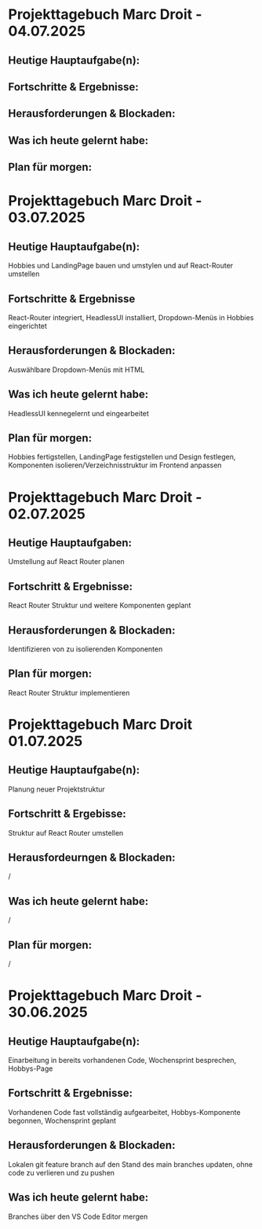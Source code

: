 # **Projekttagebuch Marc Droit - 04.07.2025**

## Heutige Hauptaufgabe(n):

## Fortschritte & Ergebnisse:

## Herausforderungen & Blockaden:

## Was ich heute gelernt habe:

## Plan für morgen:

# **Projekttagebuch Marc Droit - 03.07.2025**

## Heutige Hauptaufgabe(n):

Hobbies und LandingPage bauen und umstylen und auf React-Router umstellen

## Fortschritte & Ergebnisse

React-Router integriert, HeadlessUI installiert, Dropdown-Menüs in Hobbies eingerichtet

## Herausforderungen & Blockaden:

Auswählbare Dropdown-Menüs mit HTML

## Was ich heute gelernt habe:

HeadlessUI kennegelernt und eingearbeitet

## Plan für morgen:

Hobbies fertigstellen, LandingPage festigstellen und Design festlegen, Komponenten isolieren/Verzeichnisstruktur im Frontend anpassen

# Projekttagebuch Marc Droit - 02.07.2025

## Heutige Hauptaufgaben:

Umstellung auf React Router planen

## Fortschritt & Ergebnisse:

React Router Struktur und weitere Komponenten geplant

## Herausforderungen & Blockaden:

Identifizieren von zu isolierenden Komponenten

## Plan für morgen:

React Router Struktur implementieren

# Projekttagebuch Marc Droit 01.07.2025

## Heutige Hauptaufgabe(n):

Planung neuer Projektstruktur

## Fortschritt & Ergebisse:

Struktur auf React Router umstellen

## Herausfordeurngen & Blockaden:

/

## Was ich heute gelernt habe:

/

## Plan für morgen:

/

# Projekttagebuch Marc Droit - 30.06.2025

## Heutige Hauptaufgabe(n):

Einarbeitung in bereits vorhandenen Code, Wochensprint besprechen, Hobbys-Page

## Fortschritt & Ergebnisse:

Vorhandenen Code fast vollständig aufgearbeitet, Hobbys-Komponente begonnen, Wochensprint geplant

## Herausforderungen & Blockaden:

Lokalen git feature branch auf den Stand des main branches updaten, ohne code zu verlieren und zu pushen

## Was ich heute gelernt habe:

Branches über den VS Code Editor mergen